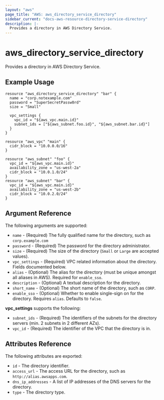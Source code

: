 ```yaml
---
layout: "aws"
page_title: "AWS: aws_directory_service_directory"
sidebar_current: "docs-aws-resource-directory-service-directory"
description: |-
  Provides a directory in AWS Directory Service.
---
```


# aws\_directory\_service\_directory

Provides a directory in AWS Directory Service.

## Example Usage

```
resource "aws_directory_service_directory" "bar" {
  name = "corp.notexample.com"
  password = "SuperSecretPassw0rd"
  size = "Small"

  vpc_settings {
    vpc_id = "${aws_vpc.main.id}"
    subnet_ids = ["${aws_subnet.foo.id}", "${aws_subnet.bar.id}"]
  }
}

resource "aws_vpc" "main" {
  cidr_block = "10.0.0.0/16"
}

resource "aws_subnet" "foo" {
  vpc_id = "${aws_vpc.main.id}"
  availability_zone = "us-west-2a"
  cidr_block = "10.0.1.0/24"
}
resource "aws_subnet" "bar" {
  vpc_id = "${aws_vpc.main.id}"
  availability_zone = "us-west-2b"
  cidr_block = "10.0.2.0/24"
}
```

## Argument Reference

The following arguments are supported:

* `name` - (Required) The fully qualified name for the directory, such as `corp.example.com`
* `password` - (Required) The password for the directory administrator.
* `size` - (Required) The size of the directory (`Small` or `Large` are accepted values).
* `vpc_settings` - (Required) VPC related information about the directory. Fields documented below.
* `alias` - (Optional) The alias for the directory (must be unique amongst all aliases in AWS). Required for `enable_sso`.
* `description` - (Optional) A textual description for the directory.
* `short_name` - (Optional) The short name of the directory, such as `CORP`.
* `enable_sso` - (Optional) Whether to enable single-sign on for the directory. Requires `alias`. Defaults to `false`.

**vpc\_settings** supports the following:

* `subnet_ids` - (Required) The identifiers of the subnets for the directory servers (min. 2 subnets in 2 different AZs).
* `vpc_id` - (Required) The identifier of the VPC that the directory is in.

## Attributes Reference

The following attributes are exported:

* `id` - The directory identifier.
* `access_url` - The access URL for the directory, such as `http://alias.awsapps.com`.
* `dns_ip_addresses` - A list of IP addresses of the DNS servers for the directory.
* `type` - The directory type.
